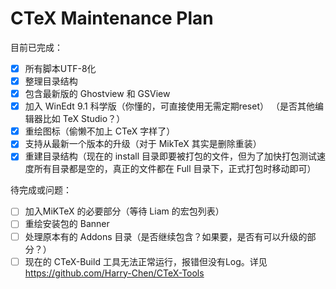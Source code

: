 CTeX Maintenance Plan  
====
目前已完成：  
- [x] 所有脚本UTF-8化  
- [x] 整理目录结构  
- [x] 包含最新版的 Ghostview 和 GSView  
- [x] 加入 WinEdt 9.1 科学版（你懂的，可直接使用无需定期reset） （是否其他编辑器比如 TeX Studio？）  
- [x] 重绘图标（偷懒不加上 CTeX 字样了）
- [x] 支持从最新一个版本的升级（对于 MikTeX 其实是删除重装）
- [x] 重建目录结构（现在的 install 目录即要被打包的文件，但为了加快打包测试速度所有目录都是空的，真正的文件都在 Full 目录下，正式打包时移动即可）

待完成或问题：  
- [ ] 加入MiKTeX 的必要部分（等待 Liam 的宏包列表）
- [ ] 重绘安装包的 Banner  
- [ ] 处理原本有的 Addons 目录（是否继续包含？如果要，是否有可以升级的部分？）
- [ ] 现在的 CTeX-Build 工具无法正常运行，报错但没有Log。详见 https://github.com/Harry-Chen/CTeX-Tools
